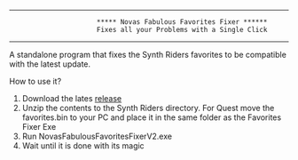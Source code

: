 ---------------------------------------------------------------------------------------------------
                          ***** Novas Fabulous Favorites Fixer ******
                          Fixes all your Problems with a Single Click
---------------------------------------------------------------------------------------------------

A standalone program that fixes the Synth Riders favorites to be compatible with the latest update.

How to use it? 
1. Download the lates [release](https://github.com/tommaier123/NovasFabulousFavoritesFixerV2/releases)
2. Unzip the contents to the Synth Riders directory. 
For Quest move the favorites.bin to your PC and place it in the same folder as the Favorites Fixer Exe
3. Run NovasFabulousFavoritesFixerV2.exe
4. Wait until it is done with its magic

